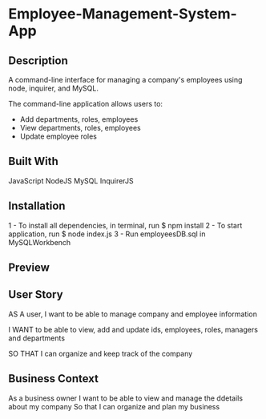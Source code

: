 # Employee-Management-System-App

## Description

A command-line interface for managing a company's employees using node, inquirer, and MySQL.

The command-line application allows users to:

- Add departments, roles, employees
- View departments, roles, employees
- Update employee roles

## Built With

JavaScript
NodeJS
MySQL
InquirerJS

## Installation

1 - To install all dependencies, in terminal, run $ npm install
2 - To start application, run $ node index.js
3 - Run employeesDB.sql in MySQLWorkbench

## Preview

## User Story

AS A user, I want to be able to manage company and employee information

I WANT to be able to view, add and update ids, employees, roles, managers and departments

SO THAT I can organize and keep track of the company

## Business Context

As a business owner
I want to be able to view and manage the ddetails about my company
So that I can organize and plan my business

